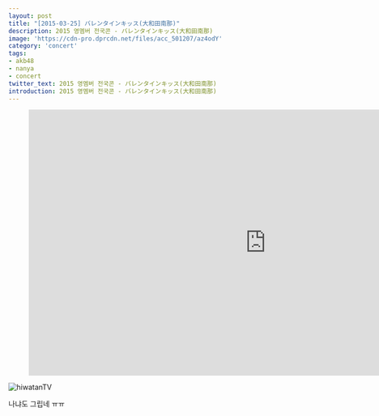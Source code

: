 ```yaml
---
layout: post
title: "[2015-03-25] バレンタインキッス(大和田南那)"
description: 2015 영멤버 전국콘 - バレンタインキッス(大和田南那)
image: 'https://cdn-pro.dprcdn.net/files/acc_501207/az4odY'
category: 'concert'
tags:
- akb48
- nanya
- concert
twitter_text: 2015 영멤버 전국콘 - バレンタインキッス(大和田南那)
introduction: 2015 영멤버 전국콘 - バレンタインキッス(大和田南那)
---
```

<figure class="video_container">
<iframe width="936" height="526" src="https://serviceapi.nmv.naver.com/flash/convertIframeTag.nhn?vid=A40BB60487D71FCD8016F6CFF91B91F7AAEC&outKey=V127cdf63a0afceef592e757bd6f9e80411aab3c6f6c8f2dbf1de757bd6f9e80411aa" frameborder="no" scrolling="no" webkitallowfullscreen mozallowfullscreen allowfullscreen></iframe>
</figure>

<img itemprop="image" src="https://66.media.tumblr.com/25cfaa27a5f3847deb670d329c0d6795/tumblr_nkucuclLeo1u14m77o1_400.gif" alt="hiwatanTV">

나냐도 그립네 ㅠㅠ<br>
